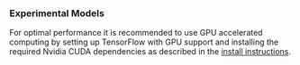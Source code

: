 ### Experimental Models
For optimal performance it is recommended to use GPU accelerated computing by setting up TensorFlow with GPU support and 
installing the required Nvidia CUDA dependencies as described in the [install instructions](https://www.tensorflow.org/install/gpu).
